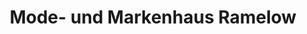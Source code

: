 ---
title: "Mode- und Markenhaus Ramelow"
url: /stendal/mode-und-markenhaus-ramelow/
shop: Kleidung
---